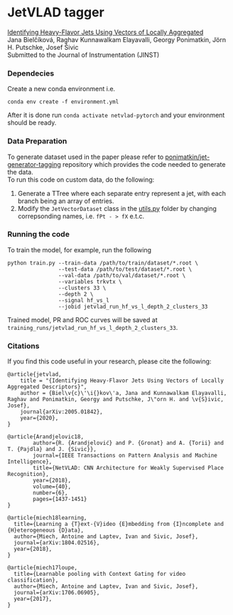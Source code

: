 # JetVLAD tagger

[Identifying Heavy-Flavor Jets Using Vectors of Locally Aggregated](https://arxiv.org/abs/2005.01842)  
Jana Bielčíková, Raghav Kunnawalkam Elayavalli, Georgy Ponimatkin, Jörn H. Putschke, Josef Šivic  
Submitted to the Journal of Instrumentation (JINST)
  
### Dependecies
Create a new conda environment i.e.
```
conda env create -f environment.yml
```
After it is done run `conda activate netvlad-pytorch` and your environment should be ready.

### Data Preparation
To generate dataset used in the paper please refer to [ponimatkin/jet-generator-tagging](https://github.com/ponimatkin/jet-generator-tagging)
repository which provides the code needed to generate the data.   
To run this code on custom data, do the following:
1. Generate a TTree where each separate entry represent a jet, with each branch being an array of entries.
2. Modify the `JetVectorDataset` class in the [utils.py](utils.py) folder by changing correpsonding names, i.e. `fPt - > fX` e.t.c.
 
### Running the code
To train the model, for example, run the following
```
python train.py --train-data /path/to/train/dataset/*.root \
                --test-data /path/to/test/dataset/*.root \
                --val-data /path/to/val/dataset/*.root \
                --variables trkvtx \
                --clusters 33 \
                --depth 2 \
                --signal hf_vs_l
                --jobid jetvlad_run_hf_vs_l_depth_2_clusters_33
```
Trained model, PR and ROC curves will be saved at `training_runs/jetvlad_run_hf_vs_l_depth_2_clusters_33`.

### Citations
If you find this code useful in your research, please cite the following:
```
@article{jetvlad,
    title = "{Identifying Heavy-Flavor Jets Using Vectors of Locally Aggregated Descriptors}",
    author = {Biel\v{c}\'\i{}kov\'a, Jana and Kunnawalkam Elayavalli, Raghav and Ponimatkin, Georgy and Putschke, J\"orn H. and \v{S}ivic, Josef},
    journal{arXiv:2005.01842},
    year={2020},
}

@article{Arandjelovic18, 
        author={R. {Arandjelović} and P. {Gronat} and A. {Torii} and T. {Pajdla} and J. {Sivic}}, 
        journal={IEEE Transactions on Pattern Analysis and Machine Intelligence},
        title={NetVLAD: CNN Architecture for Weakly Supervised Place Recognition},
        year={2018}, 
        volume={40}, 
        number={6}, 
        pages={1437-1451}
}

@article{miech18learning,
  title={Learning a {T}ext-{V}ideo {E}mbedding from {I}ncomplete and {H}eterogeneous {D}ata},
  author={Miech, Antoine and Laptev, Ivan and Sivic, Josef},
  journal={arXiv:1804.02516},
  year={2018},
}

@article{miech17loupe,
  title={Learnable pooling with Context Gating for video classification},
  author={Miech, Antoine and Laptev, Ivan and Sivic, Josef},
  journal={arXiv:1706.06905},
  year={2017},
}


```


